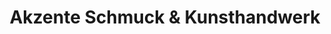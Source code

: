 ---
title: "Akzente Schmuck & Kunsthandwerk"
url: /eltville-am-rhein/akzente-schmuck-und-kunsthandwerk/
shop: Schmuck
---